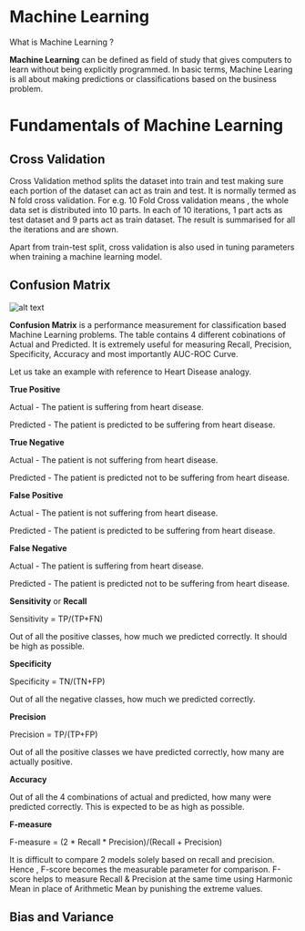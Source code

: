 # Machine Learning

What is Machine Learning ?

**Machine Learning** can be defined as field of study that gives computers to learn without being explicitly programmed. In basic terms, Machine Learing is all about making predictions or classifications based on the business problem.

# Fundamentals of Machine Learning
## Cross Validation

Cross Validation method splits the dataset into train and test making sure each portion of the dataset can act as train and test. It is normally termed as N fold cross validation. For e.g. 10 Fold Cross validation means , the whole data set is distributed into 10 parts. In each of 10 iterations, 1 part acts as test dataset and 9 parts act as train dataset. The result is summarised for all the iterations and are shown.

Apart from train-test split, cross validation is also used in tuning parameters when training a machine learning model.

## Confusion Matrix

![alt text](https://miro.medium.com/max/712/1*Z54JgbS4DUwWSknhDCvNTQ.png)

**Confusion Matrix** is a performance measurement for classification based Machine Learning problems. The table contains 4 different cobinations of Actual and Predicted.
It is extremely useful for measuring Recall, Precision, Specificity, Accuracy and most importantly AUC-ROC Curve.

Let us take an example with reference to  Heart Disease analogy.

**True Positive** 

Actual - The patient is suffering from heart disease.

Predicted - The patient is predicted to be suffering from heart disease.

**True Negative** 

Actual - The patient is not suffering from heart disease.

Predicted - The patient is predicted not to be suffering from heart disease.

**False Positive** 

Actual - The patient is not suffering from heart disease.

Predicted - The patient is predicted to be suffering from heart disease.

**False Negative** 

Actual - The patient is suffering from heart disease.

Predicted - The patient is predicted not to be suffering from heart disease.

**Sensitivity** or **Recall**

Sensitivity = TP/(TP+FN)

Out of all the positive classes, how much we predicted correctly. It should be high as possible.

**Specificity**

Specificity = TN/(TN+FP)

Out of all the negative classes, how much we predicted correctly.

**Precision**

Precision = TP/(TP+FP)

Out of all the positive classes we have predicted correctly, how many are actually positive.

**Accuracy**

Out of all the 4 combinations of actual and predicted, how many were predicted correctly. This is expected to be as high as possible.

**F-measure**

F-measure = (2 * Recall * Precision)/(Recall + Precision)

It is difficult to compare 2 models solely based on recall and precision. Hence , F-score becomes the measurable parameter for comparison. F-score helps to measure Recall & Precision at the same time using Harmonic Mean in place of Arithmetic Mean by punishing the extreme values.

## Bias and Variance





